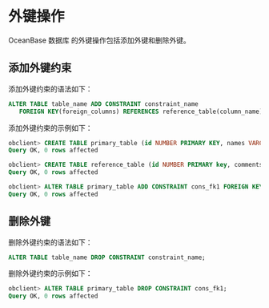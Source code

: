 # 外键操作

OceanBase 数据库 的外键操作包括添加外键和删除外键。

## 添加外键约束

添加外键约束的语法如下：
```sql
ALTER TABLE table_name ADD CONSTRAINT constraint_name 
   FOREIGN KEY(foreign_columns) REFERENCES reference_table(column_name);
```

添加外键约束的示例如下：
```sql
obclient> CREATE TABLE primary_table (id NUMBER PRIMARY KEY, names VARCHAR(100) NOT NULL, foreign_col NUMBER);
Query OK, 0 rows affected

obclient> CREATE TABLE reference_table (id NUMBER PRIMARY key, comments VARCHAR2(100) NOT NULL);
Query OK, 0 rows affected

obclient> ALTER TABLE primary_table ADD CONSTRAINT cons_fk1 FOREIGN KEY(foreign_col) REFERENCES reference_table(id);
Query OK, 0 rows affected
```

## 删除外键

删除外键约束的语法如下：
```sql
ALTER TABLE table_name DROP CONSTRAINT constraint_name;
```

删除外键约束的示例如下：
```sql
obclient> ALTER TABLE primary_table DROP CONSTRAINT cons_fk1;
Query OK, 0 rows affected
```
